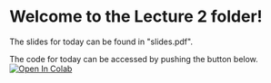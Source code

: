 # Welcome to the Lecture 2 folder!

The slides for today can be found in "slides.pdf".

The code for today can be accessed by pushing the button below.
<a target="_blank" href="https://colab.research.google.com/github/NathanDavisBarrett/ComputationalDecisionMakingCourse/02_PythonCrashCourse/Lecture_02_Notebook.ipynb">
  <img src="https://colab.research.google.com/assets/colab-badge.svg" alt="Open In Colab"/>
</a>